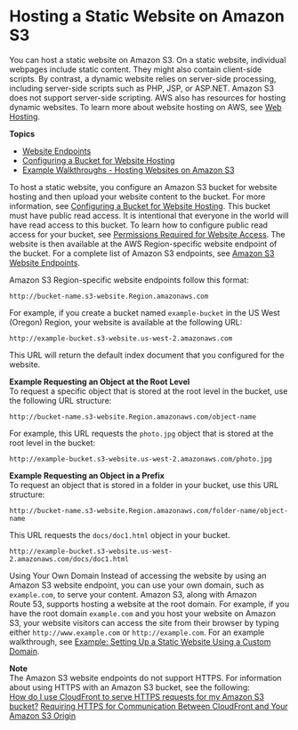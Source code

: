 # Hosting a Static Website on Amazon S3<a name="WebsiteHosting"></a>

You can host a static website on Amazon S3\. On a static website, individual webpages include static content\. They might also contain client\-side scripts\. By contrast, a dynamic website relies on server\-side processing, including server\-side scripts such as PHP, JSP, or ASP\.NET\. Amazon S3 does not support server\-side scripting\. AWS also has resources for hosting dynamic websites\. To learn more about website hosting on AWS, see [Web Hosting](https://aws.amazon.com/websites/)\. 

**Topics**
+ [Website Endpoints](WebsiteEndpoints.md)
+ [Configuring a Bucket for Website Hosting](HowDoIWebsiteConfiguration.md)
+ [Example Walkthroughs \- Hosting Websites on Amazon S3](hosting-websites-on-s3-examples.md)

To host a static website, you configure an Amazon S3 bucket for website hosting and then upload your website content to the bucket\. For more information, see [Configuring a Bucket for Website Hosting](HowDoIWebsiteConfiguration.md)\. This bucket must have public read access\. It is intentional that everyone in the world will have read access to this bucket\. To learn how to configure public read access for your bucket, see [Permissions Required for Website Access](WebsiteAccessPermissionsReqd.md)\. The website is then available at the AWS Region\-specific website endpoint of the bucket\. For a complete list of Amazon S3 endpoints, see [Amazon S3 Website Endpoints](https://docs.aws.amazon.com/general/latest/gr/s3.html#s3_website_region_endpoint)\.

Amazon S3 Region\-specific website endpoints follow this format:

```
http://bucket-name.s3-website.Region.amazonaws.com
```

For example, if you create a bucket named `example-bucket` in the US West \(Oregon\) Region, your website is available at the following URL:

```
http://example-bucket.s3-website.us-west-2.amazonaws.com
```

This URL will return the default index document that you configured for the website\.

**Example Requesting an Object at the Root Level**  
To request a specific object that is stored at the root level in the bucket, use the following URL structure:  

```
http://bucket-name.s3-website.Region.amazonaws.com/object-name
```
For example, this URL requests the `photo.jpg` object that is stored at the root level in the bucket:  

```
http://example-bucket.s3-website.us-west-2.amazonaws.com/photo.jpg
```

**Example Requesting an Object in a Prefix**  
To request an object that is stored in a folder in your bucket, use this URL structure:  

```
http://bucket-name.s3-website.Region.amazonaws.com/folder-name/object-name
```
This URL requests the `docs/doc1.html` object in your bucket\.   

```
http://example-bucket.s3-website.us-west-2.amazonaws.com/docs/doc1.html
```

Using Your Own Domain Instead of accessing the website by using an Amazon S3 website endpoint, you can use your own domain, such as `example.com`, to serve your content\. Amazon S3, along with Amazon Route 53, supports hosting a website at the root domain\. For example, if you have the root domain `example.com` and you host your website on Amazon S3, your website visitors can access the site from their browser by typing either `http://www.example.com` or `http://example.com`\. For an example walkthrough, see [Example: Setting Up a Static Website Using a Custom Domain](website-hosting-custom-domain-walkthrough.md)\. 

**Note**  
The Amazon S3 website endpoints do not support HTTPS\. For information about using HTTPS with an Amazon S3 bucket, see the following:   
[How do I use CloudFront to serve HTTPS requests for my Amazon S3 bucket?](https://aws.amazon.com/premiumsupport/knowledge-center/cloudfront-https-requests-s3)
[Requiring HTTPS for Communication Between CloudFront and Your Amazon S3 Origin](https://docs.aws.amazon.com/AmazonCloudFront/latest/DeveloperGuide/using-https-cloudfront-to-s3-origin.html)